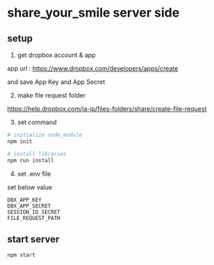 # share_your_smile server side

## setup

1. get dropbox account & app

  app url : https://www.dropbox.com/developers/apps/create

  and save App Key and App Secret

2. make file request folder

  https://help.dropbox.com/ja-jp/files-folders/share/create-file-request

3. set command

```bash
# initialize node_module
npm init

# install libraries
npm run install
```

4. set .env file

  set below value

```
DBX_APP_KEY
DBX_APP_SECRET
SESSION_ID_SECRET
FILE_REQUEST_PATH
```

## start server

```bash
npm start
```